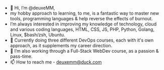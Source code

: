 - 👋 Hi, I’m @deuxeMM,
- my hobby approach to learning, to me, is a fantastic way to master new tools, programming languages & help reverse the effects of burnout.
- I’m always interested in improving my knowledge of technology, cloud and various coding languages, HTML, CSS, JS, PHP, Python, Golang, Linux, $bash/zsh, Ubuntu.
- 🌱 Currently doing three different DevOps courses, each with it's own approach, as it supplements my career direction.
- 💞️ I’m also working through a Full-Stack WebDev course, as a passion & pass-time.
- 📫 How to reach me - deuxemm@duck.com

<!---
deuxemm/deuxemm is a ✨ special ✨ repository because its `README.md` (this file) appears on your GitHub profile.
You can click the Preview link to take a look at your changes.
--->
